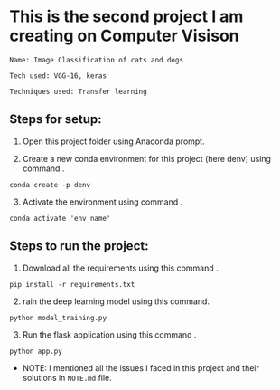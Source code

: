 # This is the second project I am creating on Computer Visison

```
Name: Image Classification of cats and dogs

Tech used: VGG-16, keras

Techniques used: Transfer learning
```

## Steps for setup:

1. Open this project folder using Anaconda prompt.

2. Create a new conda environment for this project (here denv) using command .

```
conda create -p denv
```

3. Activate the environment using command .
```
conda activate 'env name'
```


## Steps to run the project:

1. Download all the requirements using this command .

```
pip install -r requirements.txt
```

2. rain the deep learning model using this command.
```
python model_training.py
```

3. Run the flask application using this command .

```
python app.py
```

- NOTE: I mentioned all the issues I faced in this project and their solutions in  `NOTE.md` file.
